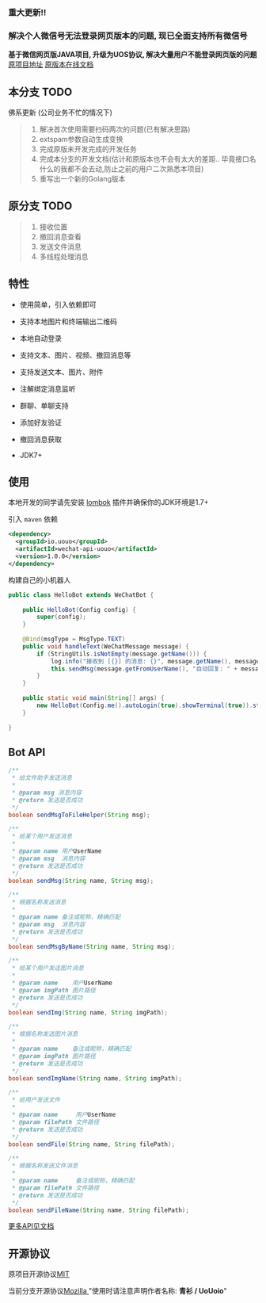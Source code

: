 ### 重大更新!!   
###   解决个人微信号无法登录网页版本的问题, 现已全面支持所有微信号


**基于微信网页版JAVA项目, 升级为UOS协议, 解决大量用户不能登录网页版的问题**             [原项目地址](https://github.com/biezhi/wechat-api)              [原版本在线文档](https://biezhi.github.io/wechat-api/)



## 本分支 TODO

佛系更新  (公司业务不忙的情况下)

> 1. 解决首次使用需要扫码两次的问题(已有解决思路)
> 2. extspam参数自动生成变换
> 3. 完成原版未开发完成的开发任务
> 4. 完成本分支的开发文档(估计和原版本也不会有太大的差距.. 毕竟接口名什么的我都不会去动,防止之前的用户二次熟悉本项目)
> 5. 重写出一个新的Golang版本



## 原分支 TODO

> 1. 接收位置
> 2. 撤回消息查看
> 3. 发送文件消息
> 4. 多线程处理消息

## 特性

- 使用简单，引入依赖即可

- 支持本地图片和终端输出二维码

- 本地自动登录

- 支持文本、图片、视频、撤回消息等

- 支持发送文本、图片、附件

- 注解绑定消息监听

- 群聊、单聊支持

- 添加好友验证

- 撤回消息获取

- JDK7+

## 使用

本地开发的同学请先安装 [lombok](https://projectlombok.org/) 插件并确保你的JDK环境是1.7+

引入 `maven` 依赖 

```xml
<dependency>
  <groupId>io.uouo</groupId>
  <artifactId>wechat-api-uouo</artifactId>
  <version>1.0.0</version>
</dependency>
```

构建自己的小机器人

```java
public class HelloBot extends WeChatBot {
    
    public HelloBot(Config config) {
        super(config);
    }
    
    @Bind(msgType = MsgType.TEXT)
    public void handleText(WeChatMessage message) {
        if (StringUtils.isNotEmpty(message.getName())) {
            log.info("接收到 [{}] 的消息: {}", message.getName(), message.getText());
            this.sendMsg(message.getFromUserName(), "自动回复: " + message.getText());
        }
    }
    
    public static void main(String[] args) {
        new HelloBot(Config.me().autoLogin(true).showTerminal(true)).start();
    }
    
}
```

## Bot API

```java
/**
 * 给文件助手发送消息
 *
 * @param msg 消息内容
 * @return 发送是否成功
 */
boolean sendMsgToFileHelper(String msg);

/**
 * 给某个用户发送消息
 *
 * @param name 用户UserName
 * @param msg  消息内容
 * @return 发送是否成功
 */
boolean sendMsg(String name, String msg);

/**
 * 根据名称发送消息
 *
 * @param name 备注或昵称，精确匹配
 * @param msg  消息内容
 * @return 发送是否成功
 */
boolean sendMsgByName(String name, String msg);

/**
 * 给某个用户发送图片消息
 *
 * @param name    用户UserName
 * @param imgPath 图片路径
 * @return 发送是否成功
 */
boolean sendImg(String name, String imgPath);

/**
 * 根据名称发送图片消息
 *
 * @param name    备注或昵称，精确匹配
 * @param imgPath 图片路径
 * @return 发送是否成功
 */
boolean sendImgName(String name, String imgPath);

/**
 * 给用户发送文件
 *
 * @param name     用户UserName
 * @param filePath 文件路径
 * @return 发送是否成功
 */
boolean sendFile(String name, String filePath);

/**
 * 根据名称发送文件消息
 *
 * @param name     备注或昵称，精确匹配
 * @param filePath 文件路径
 * @return 发送是否成功
 */
boolean sendFileName(String name, String filePath);
```

[更多API见文档](https://biezhi.github.io/wechat-api/#/?id=api%e5%88%97%e8%a1%a8)

## 开源协议

原项目开源协议[MIT](https://github.com/biezhi/wechat-api/blob/master/LICENSE) 

当前分支开源协议[Mozilla ](https://github.com/UoUoio/WeChat-API-UoUo/blob/master/LICENSE)   "使用时请注意声明作者名称:  **青衫 / UoUoio**"
